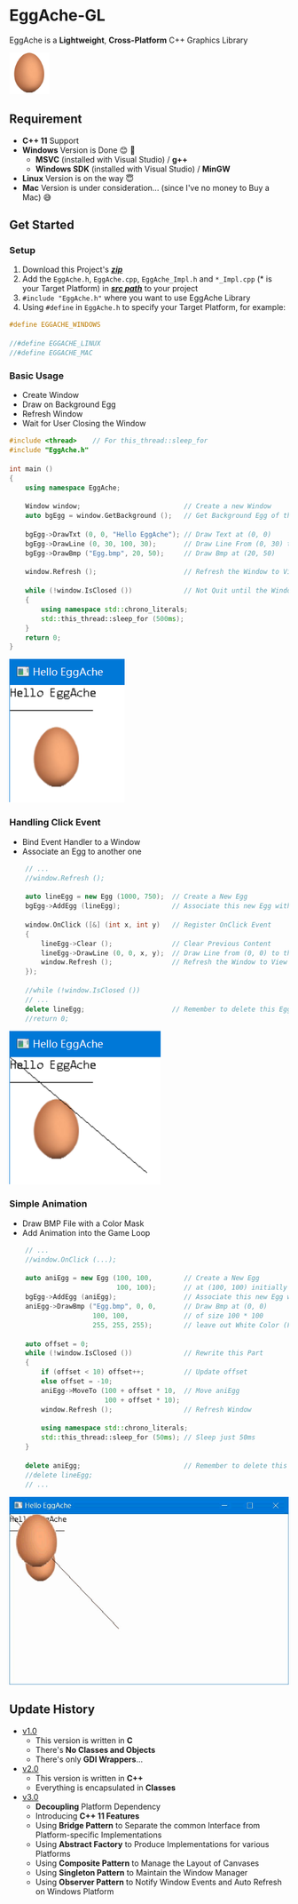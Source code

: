 # EggAche-GL

EggAche is a **Lightweight**, **Cross-Platform** C++ Graphics Library

![Egg](Test_Windows/Egg.bmp)

## Requirement

- **C++ 11** Support
- **Windows** Version is Done :blush: :tada:
  - **MSVC** (installed with Visual Studio) / **g++**
  - **Windows SDK** (installed with Visual Studio) / **MinGW**
- **Linux** Version is on the way :innocent:
- **Mac** Version is under consideration... (since I've no money to Buy a Mac) :sweat_smile:

## Get Started

### Setup

1. Download this Project's **_[zip](https://github.com/BOT-Man-JL/EggAche-GL/archive/master.zip)_**
2. Add the `EggAche.h`, `EggAche.cpp`, `EggAche_Impl.h` and `*_Impl.cpp` (* is your Target Platform) in **_[src path](https://github.com/BOT-Man-JL/EggAche-GL/tree/master/src)_** to your project
3. `#include "EggAche.h"` where you want to use EggAche Library
4. Using `#define` in `EggAche.h` to specify your Target Platform, for example:

``` c++
#define EGGACHE_WINDOWS

//#define EGGACHE_LINUX
//#define EGGACHE_MAC
```

### Basic Usage

- Create Window
- Draw on Background Egg
- Refresh Window
- Wait for User Closing the Window

``` c++
#include <thread>    // For this_thread::sleep_for
#include "EggAche.h"

int main ()
{
    using namespace EggAche;

    Window window;                          // Create a new Window
    auto bgEgg = window.GetBackground ();   // Get Background Egg of this Window

    bgEgg->DrawTxt (0, 0, "Hello EggAche"); // Draw Text at (0, 0)
    bgEgg->DrawLine (0, 30, 100, 30);       // Draw Line From (0, 30) to (100, 30)
    bgEgg->DrawBmp ("Egg.bmp", 20, 50);     // Draw Bmp at (20, 50)

    window.Refresh ();                      // Refresh the Window to View Changes

    while (!window.IsClosed ())             // Not Quit until the Window is closed
    {
        using namespace std::chrono_literals;
        std::this_thread::sleep_for (500ms);
    }
    return 0;
}
```

![Basic](Demo/Basic.png)

### Handling Click Event

- Bind Event Handler to a Window
- Associate an Egg to another one

``` c++
    // ...
    //window.Refresh ();
    
    auto lineEgg = new Egg (1000, 750);  // Create a New Egg
    bgEgg->AddEgg (lineEgg);             // Associate this new Egg with Background Egg

    window.OnClick ([&] (int x, int y)   // Register OnClick Event
    {
        lineEgg->Clear ();               // Clear Previous Content
        lineEgg->DrawLine (0, 0, x, y);  // Draw Line from (0, 0) to the Point you Clicked
        window.Refresh ();               // Refresh the Window to View Changes
    });

    //while (!window.IsClosed ())
    // ...
    delete lineEgg;                      // Remember to delete this Egg
    //return 0;
```

![Click](Demo/Click.png)

### Simple Animation

- Draw BMP File with a Color Mask
- Add Animation into the Game Loop

``` c++
    // ...
    //window.OnClick (...);

    auto aniEgg = new Egg (100, 100,        // Create a New Egg
                           100, 100);       // at (100, 100) initially
    bgEgg->AddEgg (aniEgg);                 // Associate this new Egg with Background Egg
    aniEgg->DrawBmp ("Egg.bmp", 0, 0,       // Draw Bmp at (0, 0)
                     100, 100,              // of size 100 * 100
                     255, 255, 255);        // leave out White Color (FFFFFF)

    auto offset = 0;
    while (!window.IsClosed ())             // Rewrite this Part
    {
        if (offset < 10) offset++;          // Update offset
        else offset = -10;
        aniEgg->MoveTo (100 + offset * 10,  // Move aniEgg
                        100 + offset * 10);
        window.Refresh ();                  // Refresh Window

        using namespace std::chrono_literals;
        std::this_thread::sleep_for (50ms); // Sleep just 50ms
    }

    delete aniEgg;                          // Remember to delete this Egg
    //delete lineEgg;
    // ...
```

![Animation](Demo/Animation.gif)

## Update History

- [v1.0](https://github.com/BOT-Man-JL/EggAche-GL/raw/master/EggAche_C.zip)
  - This version is written in **C**
  - There's **No Classes and Objects**
  - There's only **GDI Wrappers**...
- [v2.0](https://github.com/BOT-Man-JL/EggAche-GL/releases/tag/v2.0)
  - This version is written in **C++**
  - Everything is encapsulated in **Classes**
- [v3.0](https://github.com/BOT-Man-JL/EggAche-GL/archive/master.zip)
  - **Decoupling** Platform Dependency
  - Introducing **C++ 11 Features**
  - Using **Bridge Pattern** to Separate the common Interface from Platform-specific Implementations
  - Using **Abstract Factory** to Produce Implementations for various Platforms
  - Using **Composite Pattern** to Manage the Layout of Canvases
  - Using **Singleton Pattern** to Maintain the Window Manager
  - Using **Observer Pattern** to Notify Window Events and Auto Refresh on Windows Platform
